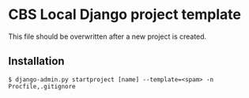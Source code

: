 # CBS Local Django project template

This file should be overwritten after a new project is created.

## Installation

    $ django-admin.py startproject [name] --template=<spam> -n Procfile,.gitignore

